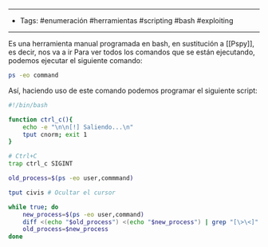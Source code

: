 ------------
- Tags: #enumeración #herramientas #scripting #bash #exploiting 
---------------------------
Es una herramienta manual programada en bash, en sustitución a [[Pspy]], es decir, nos va a ir 
Para ver todos los comandos que se están ejecutando, podemos ejecutar el siguiente comando:

```bash
ps -eo command
```

Así, haciendo uso de este comando podemos programar el siguiente script:

```bash
#!/bin/bash

function ctrl_c(){
	echo -e "\n\n[!] Saliendo...\n"
	tput cnorm;	exit 1
}

# Ctrl+C
trap ctrl_c SIGINT

old_process=$(ps -eo user,commmand)

tput civis # Ocultar el cursor

while true; do
	new_process=$(ps -eo user,command)
	diff <(echo "$old_process") <(echo "$new_process") | grep "[\>\<]" | grep -vE "command|kworker|procmon"
	old_process=$new_process
done

```
